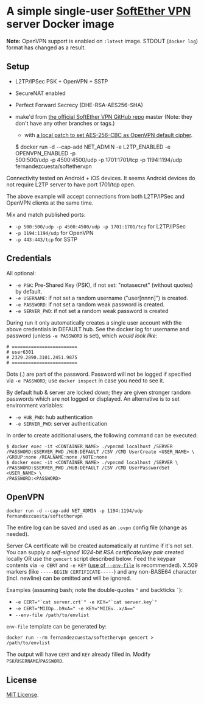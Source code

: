 # A simple single-user [SoftEther VPN][1] server Docker image

**Note:** OpenVPN support is enabled on `:latest` image. STDOUT (`docker log`)
format has changed as a result.

## Setup
 - L2TP/IPSec PSK + OpenVPN + SSTP
 - SecureNAT enabled
 - Perfect Forward Secrecy (DHE-RSA-AES256-SHA)
 - make'd from [the official SoftEther VPN GitHub repo][2] master
   (Note: they don't have any other branches or tags.)
   - with [a local patch to set AES-256-CBC as OpenVPN default cipher](https://github.com/siomiz/SoftEtherVPN/tree/master/copyables/usr/local/src/AES-256-CBC.patch).

    $ docker run -d --cap-add NET_ADMIN -e L2TP_ENABLED -e OPENVPN_ENABLED -p \
    500:500/udp -p 4500:4500/udp -p 1701:1701/tcp -p 1194:1194/udp \
    fernandezcuesta/softethervpn

Connectivity tested on Android + iOS devices. It seems Android devices do not
require L2TP server to have port 1701/tcp open.

The above example will accept connections from both L2TP/IPSec and OpenVPN
clients at the same time.

Mix and match published ports: 
- `-p 500:500/udp -p 4500:4500/udp -p 1701:1701/tcp` for L2TP/IPSec
- `-p 1194:1194/udp` for OpenVPN
- `-p 443:443/tcp` for SSTP

## Credentials

All optional:

- `-e PSK`: Pre-Shared Key (PSK), if not set: "notasecret" (without quotes) by
  default.
- `-e USERNAME`: if not set a random username ("user[nnnn]") is created.
- `-e PASSWORD`: if not set a random weak password is created.
- `-e SERVER_PWD`: if not set a random weak password is created

During run it only automatically creates a single user account with the above
credentials in DEFAULT hub.
See the docker log for username and password (unless `-e PASSWORD` is set),
which *would look like*:

    # ========================
    # user6301
    # 2329.2890.3101.2451.9875
    # ========================
Dots (.) are part of the password. Password will not be logged if specified via
`-e PASSWORD`; use `docker inspect` in case you need to see it.

By default hub & server are locked down; they are given stronger random passwords
which are not logged or displayed.
An alternative is to set environment variables:

- `-e HUB_PWD`: hub authentication
- `-e SERVER_PWD`: server authentication

In order to create additional users, the following command can be executed:

    $ docker exec -it <CONTAINER_NAME> ./vpncmd localhost /SERVER
    /PASSWORD:$SERVER_PWD /HUB:DEFAULT /CSV /CMD UserCreate <USER_NAME> \
    /GROUP:none /REALNAME:none /NOTE:none
    $ docker exec -it <CONTAINER_NAME> ./vpncmd localhost /SERVER \
    /PASSWORD:$SERVER_PWD /HUB:DEFAULT /CSV /CMD UserPasswordSet <USER_NAME> \
    /PASSWORD:<PASSWORD>


## OpenVPN ##

`docker run -d --cap-add NET_ADMIN -p 1194:1194/udp fernandezcuesta/softethervpn`

The entire log can be saved and used as an `.ovpn` config file (change as
needed).

Server CA certificate will be created automatically at runtime if it's not set.
You can supply _a self-signed 1024-bit RSA certificate/key pair_ created
locally OR use the `gencert` script described below. Feed the keypair contents
via `-e CERT` and `-e KEY` ([use of `--env-file`][3] is recommended). X.509 
markers (like `-----BEGIN CERTIFICATE-----`) and any non-BASE64 character
(incl. newline) can be omitted and will be ignored.

Examples (assuming bash; note the double-quotes `"` and backticks `` ` ``):

* ``-e CERT="`cat server.crt`" -e KEY="`cat server.key`"``
* `-e CERT="MIIDp..b9xA=" -e KEY="MIIEv..x/A=="`
* `--env-file /path/to/envlist`

`env-file` template can be generated by:

`docker run --rm fernandezcuesta/softethervpn gencert > /path/to/envlist`

The output will have `CERT` and `KEY` already filled in.
Modify `PSK`/`USERNAME`/`PASSWORD`.

## License ##

[MIT License][4].

  [1]: https://www.softether.org/
  [2]: https://github.com/SoftEtherVPN/SoftEtherVPN
  [3]: https://docs.docker.com/engine/reference/commandline/run/#set-environment-variables-e-env-env-file
  [4]: https://github.com/fernandezcuesta/SoftEtherVPN/raw/master/LICENSE
